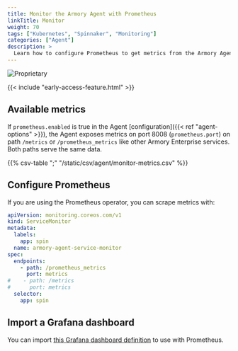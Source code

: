 ```yaml
---
title: Monitor the Armory Agent with Prometheus
linkTitle: Monitor
weight: 70
tags: ["Kubernetes", "Spinnaker", "Monitoring"]
categories: ["Agent"]
description: >
  Learn how to configure Prometheus to get metrics from the Armory Agent and display them in a Grafana dashboard.
---
```

![Proprietary](/images/proprietary.svg)

{{< include "early-access-feature.html" >}}

## Available metrics

If `prometheus.enabled` is true in the Agent [configuration]({{< ref "agent-options" >}}), the Agent exposes metrics on port 8008 (`prometheus.port`) on path `/metrics` or `/prometheus_metrics` like other Armory Enterprise services. Both paths serve the same data.

{{% csv-table ";" "/static/csv/agent/monitor-metrics.csv" %}}

## Configure Prometheus

If you are using the Prometheus operator, you can scrape metrics with:

```yaml
apiVersion: monitoring.coreos.com/v1
kind: ServiceMonitor
metadata:
  labels:
    app: spin
  name: armory-agent-service-monitor
spec:
  endpoints:
    - path: /prometheus_metrics
      port: metrics
#    - path: /metrics
#      port: metrics
  selector:
    app: spin
```

## Import a Grafana dashboard

You can import [this Grafana dashboard definition](https://armory.jfrog.io/artifactory/manifests/kubesvc/armory-agent-dashboard.json) to use with Prometheus.
